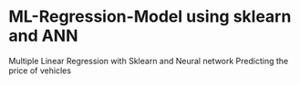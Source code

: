 # ML-Regression-Model using sklearn and ANN
Multiple Linear Regression with Sklearn and Neural network
Predicting the price of vehicles
